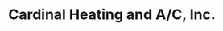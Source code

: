 ---
title: "Cardinal Heating and A/C, Inc."
url: /kirkland/cardinal-heating-and-a-c-inc/
shop: Allgemein
---